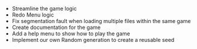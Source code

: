 * Streamline the game logic
* Redo Menu logic 
* Fix segmentation fault when loading multiple files within the same game
* Create documentation for the game
* Add a help menu to show how to play the game 
* Implement our own Random generation to create a reusable seed 
